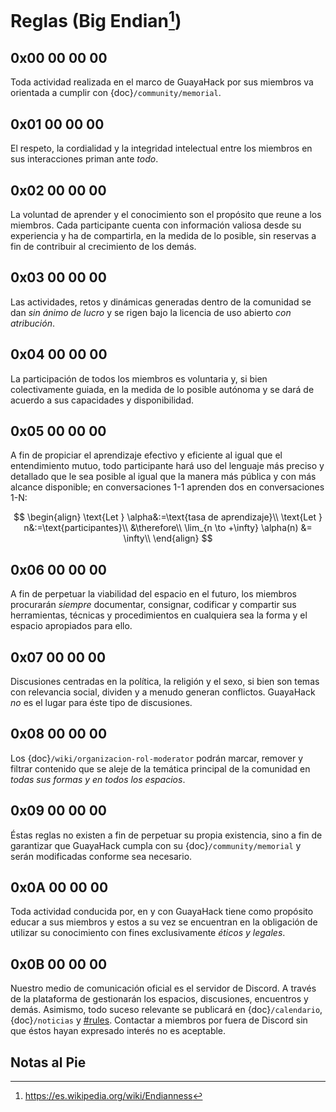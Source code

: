 
# Reglas (Big Endian[^BIGENDIAN])

[^BIGENDIAN]:https://es.wikipedia.org/wiki/Endianness

## 0x00 00 00 00

Toda actividad realizada en el marco de GuayaHack por sus miembros va orientada a cumplir con {doc}`/community/memorial`.

## 0x01 00 00 00


El respeto, la cordialidad y la integridad intelectual entre los miembros en sus interacciones priman ante _*todo*_.

## 0x02 00 00 00


La voluntad de aprender y el conocimiento son el propósito que reune a los miembros. Cada participante cuenta con información valiosa desde su experiencia y ha de compartirla, en la medida de lo posible, sin reservas a fin de contribuir al crecimiento de los demás.

## 0x03 00 00 00


Las actividades, retos y dinámicas generadas dentro de la comunidad se dan *sin ánimo de lucro* y se rigen bajo la licencia de uso abierto *con atribución*.

## 0x04 00 00 00


La participación de todos los miembros es voluntaria y, si bien colectivamente guiada, en la medida de lo posible autónoma y se dará de acuerdo a sus capacidades y disponibilidad. 

## 0x05 00 00 00


A fin de propiciar el aprendizaje efectivo y eficiente al igual que el entendimiento mutuo, todo participante hará uso del lenguaje más preciso y detallado que le sea posible al igual que la manera más pública y con más alcance disponible; en conversaciones 1-1 aprenden dos en conversaciones 1-N:

$$
\begin{align}
\text{Let }  \alpha&:=\text{tasa de aprendizaje}\\
\text{Let }  n&:=\text{participantes}\\
&\therefore\\
\lim_{n \to +\infty} \alpha(n) &= \infty\\
\end{align}
$$ 

## 0x06 00 00 00


A fin de perpetuar la viabilidad del espacio en el futuro, los miembros procurarán _*siempre*_ documentar, consignar, codificar y compartir sus herramientas, técnicas y procedimientos en cualquiera sea la forma y el espacio apropiados para ello. 

## 0x07 00 00 00


Discusiones centradas en la política, la religión y el sexo, si bien son temas con relevancia social, dividen y a menudo generan conflictos. GuayaHack *no* es el lugar para éste tipo de discusiones.

## 0x08 00 00 00


Los {doc}`/wiki/organizacion-rol-moderator` podrán marcar, remover y filtrar contenido que se aleje de la temática principal de la comunidad en _*todas sus formas y en todos los espacios*_.

## 0x09 00 00 00


Éstas reglas no existen a fin de perpetuar su propia existencia, sino a fin de garantizar que GuayaHack cumpla con su {doc}`/community/memorial` y serán modificadas conforme sea necesario.

## 0x0A 00 00 00


Toda actividad conducida por, en y con GuayaHack tiene como propósito educar a sus miembros y estos a su vez se encuentran en la obligación de utilizar su conocimiento con fines exclusivamente *éticos y legales*.

## 0x0B  00 00 00


Nuestro medio de comunicación oficial es el servidor de Discord. A través de la plataforma de gestionarán los espacios, discusiones, encuentros y demás. Asimismo, todo suceso relevante se publicará en {doc}`/calendario`, {doc}`/noticias` y [#rules](https://discord.gg/kPUKbKNP). Contactar a miembros por fuera de Discord sin que éstos hayan expresado interés no es aceptable.

## Notas al Pie
